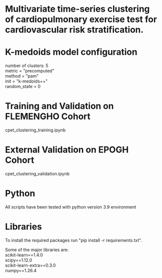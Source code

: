 # Multivariate time-series clustering of cardiopulmonary exercise test for cardiovascular risk stratification. 

# K-medoids model configuration
number of clusters: 5  
metric = "precomputed"  
method = "pam"  
init = "k-medoids++"  
random_state = 0  

# Training and Validation on FLEMENGHO Cohort
cpet_clustering_training.ipynb

# External Validation on EPOGH Cohort
cpet_clustering_validation.ipynb

# Python
All scripts have been tested with python version 3.9 environment

# Libraries
To install the required packages run "pip install -r requirements.txt". 

Some of the major libraries are:   
scikit-learn==1.4.0  
scipy==1.12.0  
scikit-learn-extra==0.3.0  
numpy==1.26.4  
